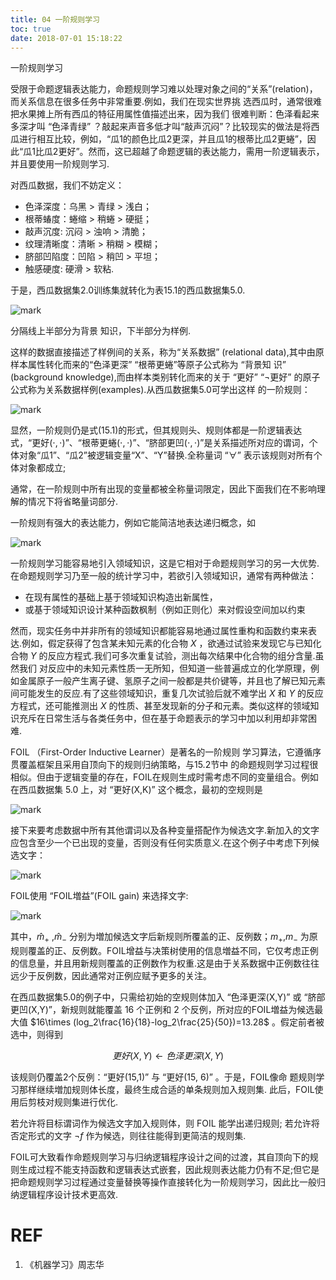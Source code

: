 ```yaml
---
title: 04 一阶规则学习
toc: true
date: 2018-07-01 15:18:22
---
```




一阶规则学习


受限于命题逻辑表达能力，命题规则学习难以处理对象之间的“关系”(relation)，而关系信息在很多任务中非常重要.例如，我们在现实世界挑 选西瓜时，通常很难把水果摊上所有西瓜的特征用属性值描述出来，因为我们 很难判断：色泽看起来多深才叫 “色泽青绿” ？敲起来声音多低才叫“敲声沉闷”？比较现实的做法是将西瓜进行相互比较，例如，“瓜1的颜色比瓜2更深，并且瓜1的根蒂比瓜2更蜷”，因此“瓜1比瓜2更好”。然而，这已超越了命题逻辑的表达能力，需用一阶逻辑表示，并且要使用一阶规则学习.

对西瓜数据，我们不妨定义：

- 色泽深度：乌黑 > 青绿 > 浅白；
- 根蒂蝽度：蜷缩 > 稍蜷 > 硬挺；
- 敲声沉度: 沉闷 > 浊响 > 清脆；
- 纹理清晰度：清晰 > 稍糊 > 模糊；
- 脐部凹陷度：凹陷 > 稍凹 > 平坦；
- 触感硬度: 硬滑 > 软粘.


于是，西瓜数据集2.0训练集就转化为表15.1的西瓜数据集5.0.

![mark](http://pacdb2bfr.bkt.clouddn.com/blog/image/180701/Cc5aiE4fh1.png?imageslim)


分隔线上半部分为背景 知识，下半部分为样例.


这样的数据直接描述了样例间的关系，称为“关系数据” (relational data),其中由原样本属性转化而来的“色泽更深” “根蒂更蜷”等原子公式称为 “背景知 识” (background knowledge),而由样本类别转化而来的关于 “更好” “$\neg$更好” 的原子公式称为关系数据样例(examples).从西瓜数据集5.0可学出这样 的一阶规则：

![mark](http://pacdb2bfr.bkt.clouddn.com/blog/image/180701/K0cb0h7CFm.png?imageslim)

显然，一阶规则仍是式(15.1)的形式，但其规则头、规则体都是一阶逻辑表达式，“更好$(\cdot,\cdot)$”、“根蒂更蜷$(\cdot,\cdot)$”、“脐部更凹$(\cdot,\cdot)$”是关系描述所对应的谓词，个体对象“瓜1”、“瓜2”被逻辑变量“X”、“Y”替换.全称量词 “$\forall$” 表示该规则对所有个体对象都成立;

通常，在一阶规则中所有出现的变量都被全称量词限定，因此下面我们在不影响理解的情况下将省略量词部分.

一阶规则有强大的表达能力，例如它能简洁地表达递归概念，如

![mark](http://pacdb2bfr.bkt.clouddn.com/blog/image/180701/Lh2Bgf46KF.png?imageslim)


一阶规则学习能容易地引入领域知识，这是它相对于命题规则学习的另一大优势.在命题规则学习乃至一般的统计学习中，若欲引入领域知识，通常有两种做法：

- 在现有属性的基础上基于领域知识构造出新属性，
- 或基于领域知识设计某种函数枫制（例如正则化）来对假设空间加以约束

然而，现实任务中并非所有的领域知识都能容易地通过属性重构和函数约束来表达.例如，假定获得了包含某未知元素的化合物 $X$ ，欲通过试验来发现它与已知化合物 $Y$ 的反应方程式.我们可多次重复试验，测出每次结果中化合物的组分含量.虽然我们 对反应中的未知元素性质一无所知，但知道一些普遍成立的化学原理，例如金属原子一般产生离子键、氢原子之间一般都是共价键等，并且也了解已知元素间可能发生的反应.有了这些领域知识，重复几次试验后就不难学出 $X$ 和 $Y$ 的反应方程式，还可能推测出 $X$ 的性质、甚至发现新的分子和元素。类似这样的领域知识充斥在日常生活与各类任务中，但在基于命题表示的学习中加以利用却非常困难.

FOIL （First-Order Inductive Learner）是著名的一阶规则 学习算法，它遵循序贯覆盖框架且采用自顶向下的规则归纳策略，与15.2节中 的命题规则学习过程很相似。但由于逻辑变量的存在，FOIL在规则生成时需考虑不同的变量组合。例如在西瓜数据集 5.0 上，对 “更好(X,K)” 这个概念，最初的空规则是

![mark](http://pacdb2bfr.bkt.clouddn.com/blog/image/180701/dmLJK7lFaK.png?imageslim)

接下来要考虑数据中所有其他谓词以及各种变量搭配作为候选文字.新加入的文字应包含至少一个已出现的变量，否则没有任何实质意义.在这个例子中考虑下列候选文字：

![mark](http://pacdb2bfr.bkt.clouddn.com/blog/image/180701/2f1LDCBgDL.png?imageslim)

FOIL使用 “FOIL増益”(FOIL gain) 来选择文字:

![mark](http://pacdb2bfr.bkt.clouddn.com/blog/image/180701/hf4jDGllG1.png?imageslim)


其中，$\hat{m}_+$ ,$\hat{m}_-$ 分别为増加候选文字后新规则所覆盖的正、反例数；$m_+$,$m_-$ 为原规则覆盖的正、反例数。FOIL增益与决策树使用的信息増益不同，它仅考虑正例的信息量，并且用新规则覆盖的正例数作为权重.这是由于关系数据中正例数往往远少于反例数，因此通常对正例应赋予更多的关注。

在西瓜数据集5.0的例子中，只需给初始的空规则体加入 “色泽更深(X,Y)” 或 “脐部更凹(X,Y)”，新规则就能覆盖 16 个正例和 2 个反例，所对应的FOIL増益为候选最大值 $16\times (log_2\frac{16}{18}-log_2\frac{25}{50})=13.28$ 。假定前者被选中，则得到

$$ 更好(X,Y)\leftarrow 色泽更深(X,Y)$$


该规则仍覆盖2个反例：“更好(15,1)” 与 “更好(15, 6)” 。于是，FOIL像命 题规则学习那样继续増加规则体长度，最终生成合适的单条规则加入规则集. 此后，FOIL使用后剪枝对规则集进行优化.

若允许将目标谓词作为候选文字加入规则体，则 FOIL 能学出递归规则; 若允许将否定形式的文字 $\neg f$ 作为候选，则往往能得到更简洁的规则集.

FOIL可大致看作命题规则学习与归纳逻辑程序设计之间的过渡，其自顶向下的规则生成过程不能支持函数和逻辑表达式嵌套，因此规则表达能力仍有不足;但它是把命题规则学习过程通过变量替换等操作直接转化为一阶规则学习，因此比一般归纳逻辑程序设计技术更高效.





# REF
1. 《机器学习》周志华
